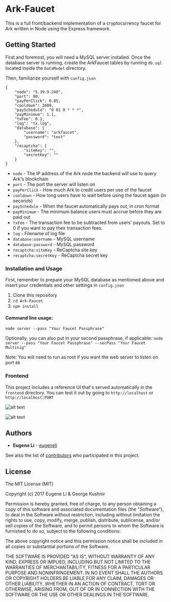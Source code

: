 # Ark-Faucet

This is a full front/backend implementation of a cryptocurrency faucet for Ark written in Node using the Express framework.

## Getting Started

First and foremost, you will need a MySQL server installed. Once the database server is running, create the ArkFaucet tables by running `db.sql` located inside the `DataModel` directory.

Then, familiarize yourself with `config.json`
```
{
    "node": "5.39.9.240",
    "port": 80,
    "payPerClick": 0.05,
    "cooldown": 3600,
    "paySchedule": "0 01 0 * * *",
    "payMinimum": 1.1,
    "txFee": 0.1,
    "log": "tx.log",
    "database": {
        "username": "arkfaucet",
        "password": "test"
    },
    "recaptcha": {
        "siteKey": "",
        "secretKey": ""
    }
}
```
- `node` - The IP address of the Ark node the backend will use to query Ark's blockchain
- `port` - The port the server will listen on
- `payPerClick` - How much Ark to credit users per use of the faucet
- `cooldown` - How long users have to wait before using the faucet again (in seconds)
- `paySchedule` - When the faucet automatically pays out, in cron format
- `payMinimum` - The minimum balance users must accrue before they are paid out
- `txFee` - The transaction fee to be subtracted from users' payouts. Set to 0 if you want to pay their transaction fees.
- `log` - Filename of log file
- `database:username` - MySQL username
- `database:password` - MySQL password
- `recaptcha:siteKey` - ReCaptcha site key
- `recaptcha:secretKey` - ReCaptcha secret key


### Installation and Usage
First, remember to prepare your MySQL database as mentioned above and insert your credentials and other settings in ```config.json```
1) Clone this repository
2) ```cd Ark-Faucet```
3) ```npm install```

#### Command line usage:
`node server --pass "Your Faucet Passphrase"`

Optionally, you can also put in your second passphrase, if applicable:  `node server --pass "Your Faucet Passphrase" --secPass "Your Faucet Multisig"`

Note: You will need to run as root if you want the web server to listen on port `80`

### Frontend

This project includes a reference UI that's served automatically in the `frontend` directory. You can test it out by going to `http://localhost` or `http://localhost:PORT`

![alt text](https://i.imgur.com/BW5q73T.jpg)

![alt text](https://i.imgur.com/ZlneqUW.jpg)



## Authors

* **Eugene Li** - [eugeneli](https://github.com/eugeneli)

See also the list of [contributors](https://github.com/eugeneli/Ark-Faucet/graphs/contributors) who participated in this project.

## License

The MIT License (MIT)

Copyright (c) 2017 Eugene Li & George Kushnir

Permission is hereby granted, free of charge, to any person obtaining a copy of this software and associated documentation files (the "Software"), to deal in the Software without restriction, including without limitation the rights to use, copy, modify, merge, publish, distribute, sublicense, and/or sell copies of the Software, and to permit persons to whom the Software is furnished to do so, subject to the following conditions:  

The above copyright notice and this permission notice shall be included in all copies or substantial portions of the Software.

THE SOFTWARE IS PROVIDED "AS IS", WITHOUT WARRANTY OF ANY KIND, EXPRESS OR IMPLIED, INCLUDING BUT NOT LIMITED TO THE WARRANTIES OF MERCHANTABILITY, FITNESS FOR A PARTICULAR PURPOSE AND NONINFRINGEMENT. IN NO EVENT SHALL THE AUTHORS OR COPYRIGHT HOLDERS BE LIABLE FOR ANY CLAIM, DAMAGES OR OTHER LIABILITY, WHETHER IN AN ACTION OF CONTRACT, TORT OR OTHERWISE, ARISING FROM, OUT OF OR IN CONNECTION WITH THE SOFTWARE OR THE USE OR OTHER DEALINGS IN THE SOFTWARE.